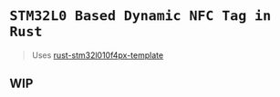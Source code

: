 # `STM32L0 Based Dynamic NFC Tag in Rust`

> Uses [rust-stm32l010f4px-template](https://github.com/mattdeeds/rust-stm32l010f4px-template)

## WIP